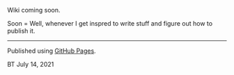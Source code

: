 Wiki coming soon.

Soon = Well, whenever I get inspred to write stuff and figure out how to publish it.

---

Published using [GitHub Pages](https://pages.github.com/).

BT July 14, 2021
